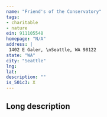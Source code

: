 ```yaml
---
name: "Friend's of the Conservatory"
tags:
- charitable
- nature
ein: 911105548
homepage: "N/A"
address: |
 1402 E Galer, \nSeattle, WA 98122
state: "WA"
city: "Seattle"
lng: 
lat: 
description: ""
is_501c3: X
---
```


## Long description


